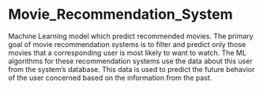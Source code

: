 # Movie_Recommendation_System
Machine Learning model which predict recommended movies.
The primary goal of movie recommendation systems is to filter and predict only those movies that a corresponding user is most likely to want to watch. The ML algorithms for these recommendation systems use the data about this user from the system’s database. This data is used to predict the future behavior of the user concerned based on the information from the past.
